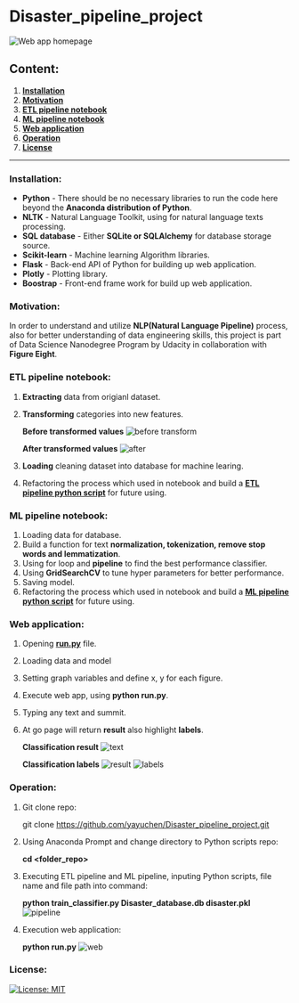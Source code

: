 # Disaster_pipeline_project
![**Web app homepage**](https://github.com/yayuchen/Disaster_pipeline_project/blob/main/images/homepage.png)

## Content:
1. [**Installation**](#Installation)
2. [**Motivation**](#Motivation)
3. [**ETL pipeline notebook**](#ETL-pipeline-notebook)
4. [**ML pipeline notebook**](#ML-pipeline-notebook)
5. [**Web application**](#Web-application)
6. [**Operation**](#Operation)
7. [**License**](#License)

----------------------------------------------------------------------------------------------------------------------------
### Installation:
* **Python** - There should be no necessary libraries to run the code here beyond the **Anaconda distribution of Python**. 
* **NLTK** - Natural Language Toolkit, using for natural language texts processing.
* **SQL database** - Either **SQLite or SQLAlchemy** for database storage source.
* **Scikit-learn** - Machine learning Algorithm libraries.
* **Flask** - Back-end API of Python for building up web application.
* **Plotly** - Plotting library.
* **Boostrap** - Front-end frame work for build up web application.

### Motivation:
In order to understand and utilize **NLP(Natural Language Pipeline)** process, also for better understanding of data engineering skills, this project is part of Data Science Nanodegree Program by Udacity in collaboration with **Figure Eight**. 

### ETL pipeline notebook:
1. **Extracting** data from origianl dataset.
2. **Transforming** categories into new features.

   **Before transformed values**
   ![before transform](https://github.com/yayuchen/Disaster_pipeline_project/blob/main/images/before_trans.png)
   
   **After transformed values**
   ![after](https://github.com/yayuchen/Disaster_pipeline_project/blob/main/images/after_trans.png)
   
3. **Loading** cleaning dataset into database for machine learing. 
4. Refactoring the process which used in notebook and build a [**ETL pipeline python script**](https://nbviewer.jupyter.org/github/yayuchen/Disaster_pipeline_project/blob/main/raw_files/ETL%20pipeline.ipynb#1) for future using.

### ML pipeline notebook:
1. Loading data for database.
2. Build a function for text **normalization, tokenization, remove stop words and lemmatization**.
3. Using for loop and **pipeline** to find the best performance classifier.
4. Using **GridSearchCV** to tune hyper parameters for better performance.
5. Saving model.
6. Refactoring the process which used in notebook and build a [**ML pipeline python script**](https://nbviewer.jupyter.org/github/yayuchen/Disaster_pipeline_project/blob/main/raw_files/ML_pipeline.ipynb#1) for future using. 

### Web application:
1. Opening [**run.py**](https://github.com/yayuchen/Disaster_pipeline_project/blob/main/app/run.py) file.
2. Loading data and model
3. Setting graph variables and define x, y for each figure.
4. Execute web app, using **python run.py**.
5. Typing any text and summit.
6. At go page will return **result** also highlight **labels**.

   **Classification result**
   ![text](https://github.com/yayuchen/Disaster_pipeline_project/blob/main/images/weather.png)
   
   **Classification labels**
   ![result](https://github.com/yayuchen/Disaster_pipeline_project/blob/main/images/result.png)
   ![labels](https://github.com/yayuchen/Disaster_pipeline_project/blob/main/images/labels.png)

### Operation:
1. Git clone repo:

    git clone https://github.com/yayuchen/Disaster_pipeline_project.git
    
2. Using Anaconda Prompt and change directory to Python scripts repo:

    **cd <folder_repo>**
    
3. Executing ETL pipeline and ML pipeline, inputing Python scripts, file name and file path into command:

    **python train_classifier.py Disaster_database.db disaster.pkl**
    ![pipeline](https://github.com/yayuchen/Disaster_pipeline_project/blob/main/images/operation.png)
    
4. Execution web application:

    **python run.py**
    ![web](https://github.com/yayuchen/Disaster_pipeline_project/blob/main/images/run_app.png)
    
### License:
[![License: MIT](https://img.shields.io/badge/License-MIT-yellow.svg)](https://opensource.org/licenses/MIT)
